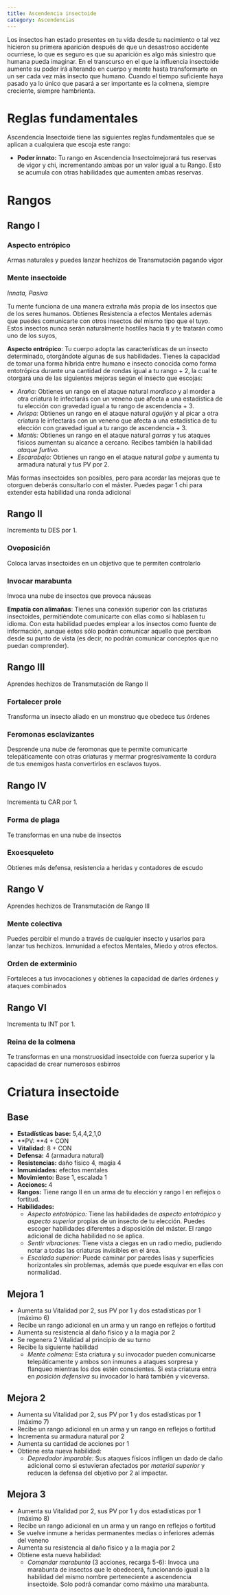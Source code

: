 ```yaml
---
title: Ascendencia insectoide
category: Ascendencias
---
```


Los insectos han estado presentes en tu vida desde tu nacimiento o tal vez hicieron su primera aparición después de que un desastroso accidente ocurriese, lo que es seguro es que su aparición es algo más siniestro que humana pueda imaginar. En el transcurso en el que la influencia insectoide aumente su poder irá alterando en cuerpo y mente hasta transformarte en un ser cada vez más insecto que humano. Cuando el tiempo suficiente haya pasado ya lo único que pasará a ser importante es la colmena, siempre creciente, siempre hambrienta.

# Reglas fundamentales

Ascendencia Insectoide tiene las siguientes reglas fundamentales que se aplican a cualquiera que escoja este rango:

- **Poder innato:** Tu rango en Ascendencia Insectoimejorará tus reservas de vigor y chi, incrementando ambas por un valor igual a tu Rango. Esto se acumula con otras habilidades que aumenten ambas reservas.

# Rangos

## Rango I

### Aspecto entrópico

Armas naturales y puedes lanzar hechizos de Transmutación pagando vigor

### Mente insectoide

*Innata, Pasiva*

Tu mente funciona de una manera extraña más propia de los insectos que de los seres humanos. Obtienes Resistencia a efectos Mentales además que puedes comunicarte con otros insectos del mismo tipo que el tuyo. Estos insectos nunca serán naturalmente hostiles hacia ti y te tratarán como uno de los suyos,

**Aspecto entrópico**: Tu cuerpo adopta las características de un insecto determinado, otorgándote algunas de sus habilidades. Tienes la capacidad de tomar una forma híbrida entre humano e insecto conocida como forma entotrópica durante una cantidad de rondas igual a tu rango + 2, la cual te otorgará una de las siguientes mejoras según el insecto que escojas:

- *Araña:* Obtienes un rango en el ataque natural *mordisco* y al morder a otra criatura le infectarás con un veneno que afecta a una estadística de tu elección con gravedad igual a tu rango de ascendencia + 3.  
- *Avispa:* Obtienes un rango en el ataque natural *aguijón* y al picar a otra criatura le infectarás con un veneno que afecta a una estadística de tu elección con gravedad igual a tu rango de ascendencia + 3.  
- *Mantis:* Obtienes un rango en el ataque natural *garras* y tus ataques físicos aumentan su alcance a cercano. Recibes también la habilidad *ataque furtivo*.
- *Escarabajo:* Obtienes un rango en el ataque natural *golpe* y aumenta tu armadura natural y tus PV por 2.

Más formas insectoides son posibles, pero para acordar las mejoras que te otorguen deberás consultarlo con el máster. Puedes pagar 1 chi para extender esta habilidad una ronda adicional

## Rango II

Incrementa tu DES por 1.

### Ovoposición

Coloca larvas insectoides en un objetivo que te permiten controlarlo

### Invocar marabunta

Invoca una nube de insectos que provoca náuseas

**Empatía con alimañas**: Tienes una conexión superior con las criaturas insectoides, permitiéndote comunicarte con ellas como si hablasen tu idioma. Con esta habilidad puedes emplear a los insectos como fuente de información, aunque estos sólo podrán comunicar aquello que perciban desde su punto de vista (es decir, no podrán comunicar conceptos que no puedan comprender).  

## Rango III

Aprendes hechizos de Transmutación de Rango II

### Fortalecer prole

Transforma un insecto aliado en un monstruo que obedece tus órdenes

### Feromonas esclavizantes

Desprende una nube de feromonas que te permite comunicarte telepáticamente con otras criaturas y mermar progresivamente la cordura de tus enemigos hasta convertirlos en esclavos tuyos.

## Rango IV

Incrementa tu CAR por 1.

### Forma de plaga

Te transformas en una nube de insectos

### Exoesqueleto

Obtienes más defensa, resistencia a heridas y contadores de escudo

## Rango V

Aprendes hechizos de Transmutación de Rango III

### Mente colectiva

Puedes percibir el mundo a través de cualquier insecto y usarlos para lanzar tus hechizos. Inmunidad a efectos Mentales, Miedo y otros efectos.

### Orden de exterminio

Fortaleces a tus invocaciones y obtienes la capacidad de darles órdenes y ataques combinados

## Rango VI

Incrementa tu INT por 1.

### Reina de la colmena

Te transformas en una monstruosidad insectoide con fuerza superior y la capacidad de crear numerosos esbirros

# Criatura insectoide

## Base

- **Estadísticas base:** 5,4,4,2,1,0
- **PV: **4 + CON
- **Vitalidad**: 8 + CON
- **Defensa:** 4 (armadura natural)
- **Resistencias:** daño físico 4, magia 4
- **Inmunidades:** efectos mentales
- **Movimiento:** Base 1, escalada 1
- **Acciones:** 4
- **Rangos:** Tiene rango II en un arma de tu elección y rango I en reflejos o fortitud.
- **Habilidades:**
  - *Aspecto entotrópico:* Tiene las habilidades de *aspecto entotrópico* y *aspecto superior* propias de un insecto de tu elección. Puedes escoger habilidades diferentes a disposición del máster. El rango adicional de dicha habilidad no se aplica.
  - *Sentir vibraciones:* Tiene vista a ciegas en un radio medio, pudiendo notar a todas las criaturas invisibles en el área.
  - *Escalada superior:* Puede caminar por paredes lisas y superfícies horizontales sin problemas, además que puede esquivar en ellas con normalidad.

## Mejora 1

- Aumenta su Vitalidad por 2, sus PV por 1 y dos estadísticas por 1 (máximo 6)
- Recibe un rango adicional en un arma y un rango en reflejos o fortitud
- Aumenta su resistencia al daño físico y a la magia por 2
- Se regenera 2 Vitalidad al principio de su turno
- Recibe la siguiente habilidad
  - *Mente colmena:* Esta criatura y su invocador pueden comunicarse telepáticamente y ambos son inmunes a ataques sorpresa y flanqueo mientras los dos estén conscientes. Si esta criatura entra en *posición defensiva* su invocador lo hará también y viceversa.

## Mejora 2

- Aumenta su Vitalidad por 2, sus PV por 1 y dos estadísticas por 1 (máximo 7)
- Recibe un rango adicional en un arma y un rango en reflejos o fortitud
- Incrementa su armadura natural por 2
- Aumenta su cantidad de acciones por 1
- Obtiene esta nueva habilidad:
  - *Depredador imparable:* Sus ataques físicos infligen un dado de daño adicional como si estuvieran afectados por *material superior* y reducen la defensa del objetivo por 2 al impactar.



## Mejora 3

- Aumenta su Vitalidad por 2, sus PV por 1 y dos estadísticas por 1 (máximo 8)
- Recibe un rango adicional en un arma y un rango en reflejos o fortitud
- Se vuelve inmune a heridas permanentes medias o inferiores además del veneno
- Aumenta su resistencia al daño físico y a la magia por 2
- Obtiene esta nueva habilidad:
  - *Comandar marabunta* (3 acciones, recarga 5-6): Invoca una marabunta de insectos que le obedecerá, funcionando igual a la habilidad del mismo nombre perteneciente a ascendencia insectoide. Solo podrá comandar como máximo una marabunta.
